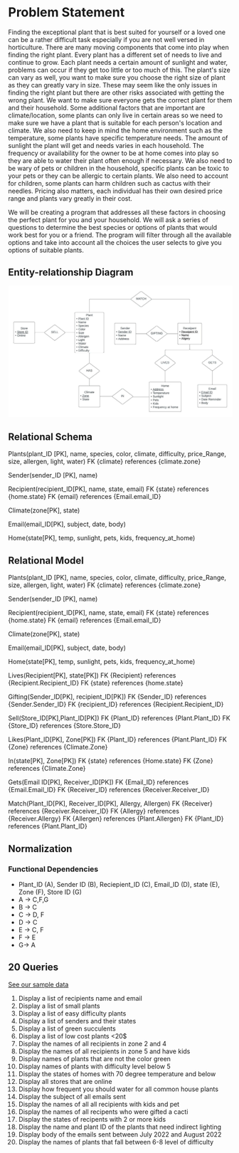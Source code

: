 # Problem Statement
Finding the exceptional plant that is best suited for yourself or a loved one can be a rather difficult task especially if you are not well versed in horticulture. There are many moving components that come into play when finding the right plant. Every plant has a different set of needs to live and continue to grow. Each plant needs a certain amount of sunlight and water, problems can occur if they get too little or too much of this. The plant's size can vary as well, you want to make sure you choose the right size of plant as they can greatly vary in size. These may seem like the only issues in finding the right plant but there are other risks associated with getting the wrong plant. We want to make sure everyone gets the correct plant for them and their household. Some additional factors that are important are climate/location, some plants can only live in certain areas so we need to make sure we have a plant that is suitable for each person's location and climate. We also need to keep in mind the home environment such as the temperature, some plants have specific temperature needs. The amount of sunlight the plant will get and needs varies in each household. The frequency or availability for the owner to be at home comes into play so they are able to water their plant often enough if necessary. We also need to be wary of pets or children in the household, specific plants can be toxic to your pets or they can be allergic to certain plants. We also need to account for children, some plants can harm children such as cactus with their needles. Pricing also matters, each individual has their own desired price range and plants vary greatly in their cost.

We will be creating a program that addresses all these factors in choosing the perfect plant for you and your household. We will ask a series of questions to determine the best species or options of plants that would work best for you or a friend. The program will filter through all the available options and take into account all the choices the user selects to give you options of suitable plants.

## Entity-relationship Diagram
![ER Diagram](ERD_P1.jpeg)

## Relational Schema
Plants(plant_ID [PK], name, species, color, climate, difficulty, price_Range, size, allergen, light, water)
FK {climate} references {climate.zone} 

Sender(sender_ID [PK], name)

Recipient(recipient_ID[PK], name, state, email)
FK {state} references {home.state} 
FK {email} references {Email.email_ID} 

Climate(zone[PK], state) 

Email(email_ID[PK], subject, date, body) 

Home(state[PK], temp, sunlight, pets, kids, frequency_at_home)

## Relational Model 
Plants(plant_ID [PK], name, species, color, climate, difficulty, price_Range, size, allergen, light, water) 
FK {climate} references {climate.zone} 

Sender(sender_ID [PK], name) 

Recipient(recipient_ID[PK], name, state, email)
FK {state} references {home.state} 
FK {email} references {Email.email_ID}

Climate(zone[PK], state) 

Email(email_ID[PK], subject, date, body)

Home(state[PK], temp, sunlight, pets, kids, frequency_at_home) 

Lives(Recipient[PK], state[PK])
FK {Recipient} references {Recipient.Recipient_ID} 
FK {state} references {home.state} 

Gifting(Sender_ID[PK], recipient_ID[PK]) 
FK {Sender_ID} references {Sender.Sender_ID} 
FK {recipient_ID} references {Recipient.Recipient_ID} 

Sell(Store_ID[PK],Plant_ID[PK]) 
FK {Plant_ID} references {Plant.Plant_ID}
FK {Store_ID} references {Store.Store_ID}

Likes(Plant_ID[PK], Zone[PK]) 
FK {Plant_ID} references {Plant.Plant_ID}
FK {Zone} references {Climate.Zone} 

In(state[PK], Zone[PK])
FK {state} references {Home.state}
FK {Zone} references {Climate.Zone}

Gets(Email ID[PK], Receiver_ID[PK])
FK {Email_ID} references {Email.Email_ID} 
FK {Receiver_ID} references {Receiver.Receiver_ID} 

Match(Plant_ID[PK], Receiver_ID[PK], Allergy, Allergen) 
FK {Receiver} references {Receiver.Receiver_ID} 
FK {Allergy} references {Receiver.Allergy} 
FK {Allergen} references {Plant.Allergen}
FK {Plant_ID} references {Plant.Plant_ID} 

## Normalization
### Functional Dependencies 
- Plant_ID (A),     Sender ID (B),    Reciepient_ID (C),   Email_ID (D),   state (E),     Zone (F),   Store ID (G)
- A -> C,F,G
- B -> C 
- C -> D, F 
- D -> C 
- E -> C, F 
- F -> E
- G-> A
## 20 Queries 
[See our sample data](https://docs.google.com/spreadsheets/d/1ZVhi1Yec7Qh7uCQ5f82go3bJfFGRzCk8H_Jlh6xIpe4/edit?usp=sharing) 
1. Display a list of recipients name and email
2. Display a list of small plants
3. Display a list of easy difficulty plants
4. Display a list of senders and their states 
5. Display a list of green succulents
6. Display a list of low cost plants <20$
7. Display the names of all recipients in zone 2 and 4
8. Display the names of all recipients in zone 5 and have kids
9. Display names of plants that are not the color green
10. Display names of plants with difficulty level below 5
11. Display the states of homes with 70 degree temperature and below
12. Display all stores that are online
13. Display how frequent you should water for all common house plants 
14. Display the subject of all emails sent
15. Display the names of all all recipients with kids and pet
16. Display the names of all recipents who were gifted a cacti
17. Display the states of recipents with 2 or more kids 
18. Display the name and plant ID of the plants that need indirect lighting 
19. Display body of the emails sent between July 2022 and August 2022
20. Display the names of plants that fall between 6-8 level of difficulty 
